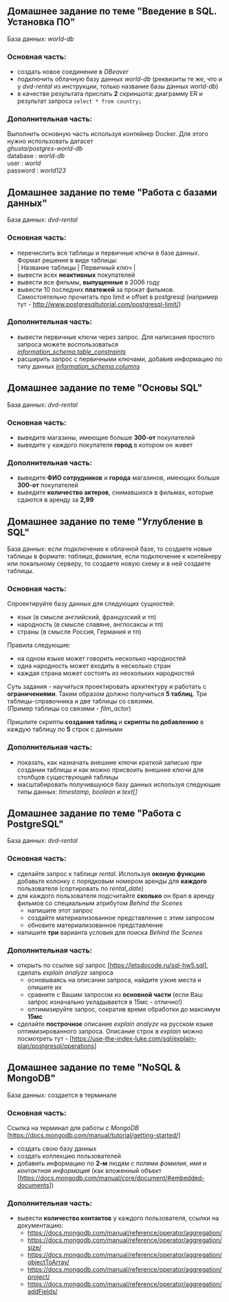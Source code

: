## Домашнее задание по теме "Введение в SQL. Установка ПО"
База данных: *world-db*
### Основная часть:

- создать новое соединение в *DBeaver* 
- подключить облачную базу данных *world-db* (реквизиты те же, что и у *dvd-rental* из инструкции, 
только название базы данных *world-db*)
- в качестве результата прислать **2** скриншота: диаграмму ER и результат запроса ```select * from country;```

### Дополнительная часть:

Выполнить основную часть используя контейнер Docker.
Для этого нужно использовать датасет  
*ghusta/postgres-world-db*  
database : *world-db*  
user : *world*  
password : *world123*  



## Домашнее задание по теме "Работа с базами данных"
База данных: *dvd-rental*
### Основная часть:

- перечислить все таблицы и первичные ключи в базе данных. Формат решения в виде таблицы:  
 | Название таблицы | Первичный ключ |  
- вывести всех **неактивных** покупателей  
- вывести все фильмы, **выпущенные** в 2006 году  
- вывести 10 последних **платежей** за прокат фильмов. 
Самостоятельно прочитать про limit и offset в postgresql (например тут - 
http://www.postgresqltutorial.com/postgresql-limit/)

### Дополнительная часть:

- вывести первичные ключи через запрос. Для написания простого запроса можете воспользоваться 
[*information_schema.table_constraints*](https://postgrespro.ru/docs/postgresql/9.4/infoschema-table-constraints)
- расширить запрос с первичными ключами, добавив информацию по типу данных 
[*information_schema.columns*](https://postgrespro.ru/docs/postgresql/9.4/infoschema-columns) 



## Домашнее задание по теме "Основы SQL"
База данных: *dvd-rental*
### Основная часть:

- выведите магазины, имеющие больше **300-от** покупателей  
- выведите у каждого покупателя **город** в котором он живет

### Дополнительная часть:

- выведите **ФИО сотрудников** и **города** магазинов, имеющих больше **300-от** покупателей  
- выведите **количество актеров**, снимавшихся в фильмах, которые сдаются в аренду за **2,99**



## Домашнее задание по теме "Углубление в SQL"
База данных: если подключение к облачной базе, то создаете новые таблицы в формате: *таблица_фамилия*, если 
подключение к контейнеру или локальному серверу, то создаете новую схему и в ней создаете таблицы.  
### Основная часть:

Спроектируйте базу данных для следующих сущностей:  
- язык (в смысле английский, французский и тп)  
- народность (в смысле славяне, англосаксы и тп)  
- страны (в смысле Россия, Германия и тп)

Правила следующие:
- на одном языке может говорить несколько народностей
- одна народность может входить в несколько стран
- каждая страна может состоять из нескольких народностей

Суть задания - научиться проектировать архитектуру и работать с **ограничениями**.
Таким образом должно получиться **5 таблиц**. Три таблицы-справочника и две таблицы со связями.  
(Пример таблицы со связями - *film_actor*)

Пришлите скрипты **создания таблиц** и **скрипты по добавлению** в каждую таблицу по **5** строк с данными

### Дополнительная часть:

- показать, как назначать внешние ключи краткой записью при создании таблицы и как можно присвоить 
внешние ключи для столбцов существующей таблицы
- масштабировать получившуюся базу данных используя следующие типы данных: *timestamp*, *boolean* и *text[]* 



## Домашнее задание по теме "Работа с PostgreSQL"
База данных: *dvd-rental*  
### Основная часть:

- сделайте запрос к таблице *rental*. Используя **оконую функцию** добавьте колонку с порядковым номером
аренды для **каждого** пользователя (сортировать по *rental_date*)
- для каждого пользователя подсчитайте **сколько** он брал в аренду фильмов со
специальным атрибутом *Behind the Scenes* 
    - напишите этот запрос 
    - создайте материализованное представление с этим запросом
    - обновите материализованное представление
- напишите **три** варианта условия для поиска *Behind the Scenes*

### Дополнительная часть:

- открыть по ссылке sql запрос [https://letsdocode.ru/sql-hw5.sql], сделать *explain analyze* запроса 
    - основываясь на описании запроса, найдите узкие места и опишите их
    - сравните с Вашим запросом из **основной части** (если Ваш запрос изначально укладывается в 15мс - отлично!)
    - оптимизируйте запрос, сократив время обработки до максимум **15мс** 
- сделайте **построчное** описание *explain analyze* на русском языке оптимизированного запроса. Описание строк 
в *explain* можно посмотреть тут - [https://use-the-index-luke.com/sql/explain-plan/postgresql/operations]



## Домашнее задание по теме "NoSQL & MongoDB"
База данных: создается в терминале  
### Основная часть:

Ссылка на терминал для работы с *MongoDB* [https://docs.mongodb.com/manual/tutorial/getting-started/]  
- создать свою базу данных
- создать коллекцию пользователей
- добавить информацию по **2-м** людям с полями *фамилия*, *имя* и *контактная информация* (как вложенный объект
[https://docs.mongodb.com/manual/core/document/#embedded-documents])

### Дополнительная часть:

- вывести **количество контактов** у каждого пользователя, ссылки на документацию:
    - https://docs.mongodb.com/manual/reference/operator/aggregation/
    - https://docs.mongodb.com/manual/reference/operator/aggregation/size/
    - https://docs.mongodb.com/manual/reference/operator/aggregation/objectToArray/
    - https://docs.mongodb.com/manual/reference/operator/aggregation/project/
    - https://docs.mongodb.com/manual/reference/operator/aggregation/addFields/
    